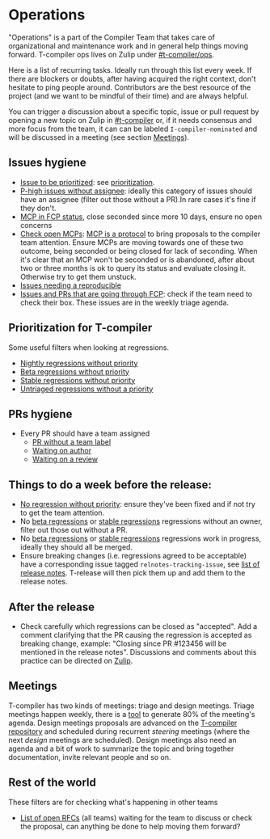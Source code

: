 # Operations

"Operations" is a part of the Compiler Team that takes care of organizational and maintenance work and in general help things moving forward. T-compiler ops lives on Zulip under [#t-compiler/ops][t-compiler-ops].

Here is a list of recurring tasks. Ideally run through this list every week. If there are blockers or doubts, after having acquired the right context, don't hesitate to ping people around. Contributors are the best resource of the project (and we want to be mindful of their time) and are always helpful.

You can trigger a discussion about a specific topic, issue or pull request by opening a new topic on Zulip in [#t-compiler][t-compiler] or, if it needs consensus and more focus from the team, it can can be labeled `I-compiler-nominated` and will be discussed in a meeting (see section [Meetings][meetings]).

[meetings]: #meetings
[t-compiler]: https://rust-lang.zulipchat.com/#narrow/channel/131828-t-compiler
[t-compiler-ops]: #

## Issues hygiene

- [Issue to be prioritized](https://github.com/rust-lang/rust/issues?q=is%3Aopen+is%3Aissue+label%3AI-prioritize): see [prioritization](https://forge.rust-lang.org/compiler/prioritization.html).
- [P-high issues without assignee](https://github.com/rust-lang/rust/issues?q=is%3Aopen+label%3AT-compiler+label%3AP-high+no%3Aassignee): ideally this category of issues should have an assignee (filter out those without a PR).In rare cases it's fine if they don't.
- [MCP in FCP status](https://github.com/rust-lang/compiler-team/issues?q=is%3Aissue+is%3Aopen+label%3Afinal-comment-period+sort%3Acreated-asc), close seconded since more 10 days, ensure no open concerns
- [Check open MCPs](https://github.com/rust-lang/compiler-team/issues?q=is%3Aissue+is%3Aopen+label%3Amajor-change+-label%3Afinal-comment-period+sort%3Aupdated-asc): [MCP is a protocol](https://forge.rust-lang.org/compiler/proposals-and-stabilization.html) to bring proposals to the compiler team attention. Ensure MCPs are moving towards one of these two outcome, being seconded or being closed for lack of seconding. When it's clear that an MCP won't be seconded or is abandoned, after about two or three months is ok to query its status and evaluate closing it. Otherwise try to get them unstuck.
- [Issues needing a reproducible](https://github.com/rust-lang/rust/issues?q=is%3Aopen+label%3AE-needs-mcve+label%3AT-compiler+sort%3Acreated-asc)
- [Issues and PRs that are going through FCP](https://github.com/rust-lang/rust/issues?q=sort%3Aupdated-desc+label%3Afinished-final-comment-period): check if the team need to check their box. These issues are in the weekly triage agenda.

## Prioritization for T-compiler

Some useful filters when looking at regressions.

- [Nightly regressions without priority](https://github.com/rust-lang/rust/issues?q=is%3Aissue+label%3AT-compiler+label%3Aregression-from-stable-to-nightly+-label%3AI-prioritize++is%3Aopen)
- [Beta regressions without priority](https://github.com/rust-lang/rust/issues?q=is%3Aopen+is%3Aissue+label%3AT-compiler+label%3Aregression-from-stable-to-beta+-label%3AI-prioritize)
- [Stable regressions without priority](https://github.com/rust-lang/rust/issues?q=is%3Aopen+is%3Aissue+label%3AT-compiler+label%3Aregression-from-stable-to-stable+-label%3AI-prioritize)
- [Untriaged regressions without a priority](https://github.com/rust-lang/rust/issues?q=is%3Aopen+is%3Aissue+label%3AT-compiler+label%3Aregression-untriaged+-label%3AP-critical+-label%3AP-high+-label%3AP-medium+-label%3AP-low+-label%3AI-prioritize)

## PRs hygiene

- Every PR should have a team assigned
  - [PR without a team label](https://github.com/rust-lang/rust/pulls?q=is%3Apr+is%3Aopen+draft%3Afalse+-label%3AT-libs-api+-label%3AT-libs+-label%3AT-rustdoc+-label%3AT-rustdoc-frontend+-label%3AT-compiler+-label%3AT-lang+-label%3AT-infra+-label%3AT-release+-label%3AT-types+-label%3AT-style+-label%3AT-bootstrap+-label%3AT-opsem+sort%3Acreated-asc)
  - [Waiting on author](https://github.com/rust-lang/rust/pulls?q=is%3Apr+is%3Aopen+draft%3Afalse+-label%3AT-libs-api+-label%3AT-libs+-label%3AT-rustdoc+-label%3AT-rustdoc-frontend+-label%3AT-compiler+-label%3AT-lang+-label%3AT-infra+-label%3AT-release+-label%3AT-types+-label%3AT-style+-label%3AT-bootstrap+label%3AS-waiting-on-author+sort%3Aupdated-asc)
  - [Waiting on a review](https://github.com/rust-lang/rust/pulls?q=is%3Apr+is%3Aopen+draft%3Afalse+-label%3AT-libs-api+-label%3AT-libs+-label%3AT-rustdoc+-label%3AT-rustdoc-frontend+-label%3AT-compiler+-label%3AT-lang+-label%3AT-infra+-label%3AT-release+-label%3AT-types+-label%3AT-style+-label%3AT-bootstrap+label%3AS-waiting-on-review+sort%3Aupdated-asc)

## Things to do a week before the release:

- [No regression without priority](https://github.com/rust-lang/rust/issues?q=label%3AT-compiler%20is%3Aopen%20%20label%3AI-prioritize): ensure they've been fixed and if not try to get the team attention.
- No [beta regressions](https://github.com/rust-lang/rust/issues?q=label%3Aregression-from-stable-to-beta%20label%3AT-compiler%20is%3Aopen%20no%3Aassignee) or [stable regressions](https://github.com/rust-lang/rust/issues?q=label%3Aregression-from-stable-to-stable%20label%3AT-compiler%20is%3Aopen%20no%3Aassignee) regressions without an owner, filter out those out without a PR.
- No [beta regressions](https://github.com/rust-lang/rust/issues?q=label%3Aregression-from-stable-to-beta+label%3AT-compiler+is%3Aopen) or [stable regressions](https://github.com/rust-lang/rust/issues?q=label%3Aregression-from-stable-to-stable+label%3AT-compiler+is%3Aopen) regressions work in progress, ideally they should all be merged.
- Ensure breaking changes (i.e. regressions agreed to be acceptable) have a corresponding issue tagged `relnotes-tracking-issue`, see [list of release notes](https://github.com/rust-lang/rust/issues?q=sort%3Aupdated-desc+is%3Aopen+label%3Arelnotes-tracking-issue). T-release will then pick them up and add them to the release notes.

## After the release

- Check carefully which regressions can be closed as "accepted". Add a comment clarifying that the PR causing the regression is accepted as breaking change, example: "Closing since PR #123456 will be mentioned in the release notes". Discussions and comments about this practice can be directed on [Zulip](https://rust-lang.zulipchat.com/#narrow/channel/242269-t-release.2Ftriage/topic/beta.20regressions.20that.20are.20no.20more/near/456509338).

## Meetings

T-compiler has two kinds of meetings: triage and design meetings. Triage meetings happen weekly, there is a [tool](https://github.com/rust-lang/triagebot/blob/master/src/bin/prioritization-agenda.rs) to generate 80% of the meeting's agenda. Design meetings proposals are advanced on the [T-compiler repository](https://github.com/rust-lang/compiler-team/issues?q=sort%3Aupdated-desc%20is%3Aissue%20is%3Aopen%20label%3Ameeting-proposal) and scheduled during recurrent *steering* meetings (where the next *design* meetings are scheduled). Design meetings also need an agenda and a bit of work to summarize the topic and bring together documentation, invite relevant people and so on.

## Rest of the world

These filters are for checking what's happening in other teams

- [List of open RFCs](https://github.com/rust-lang/rust/issues?q=is%3Aopen+is%3Aissue+label%3Aproposed-final-comment-period+label%3Adisposition-merge+sort%3Aupdated-asc) (all teams) waiting for the team to discuss or check the proposal, can anything be done to help moving them forward?
